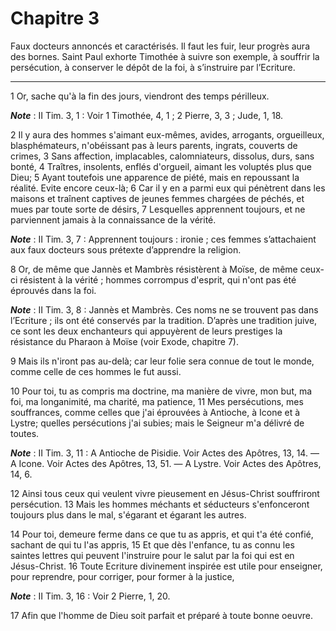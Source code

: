 # Chapitre 3

Faux docteurs annoncés et caractérisés.
Il faut les fuir, leur progrès aura des bornes.
Saint Paul exhorte Timothée à suivre son exemple, à souffrir la persécution, à conserver le dépôt de la foi, à s’instruire par l’Ecriture.

***

1 Or, sache qu'à la fin des jours, viendront des temps périlleux.

***Note*** :  II Tim. 3, 1 : Voir 1 Timothée, 4, 1 ; 2 Pierre, 3, 3 ; Jude, 1, 18.

2 Il y aura des hommes s'aimant eux-mêmes, avides, arrogants, orgueilleux, blasphémateurs, n'obéissant pas à leurs parents, ingrats, couverts de crimes, 3 Sans affection, implacables, calomniateurs, dissolus, durs, sans bonté, 4 Traîtres, insolents, enflés d'orgueil, aimant les voluptés plus que Dieu; 5 Ayant toutefois une apparence de piété, mais en repoussant la réalité. Evite encore ceux-là; 6 Car il y en a parmi eux qui pénètrent dans les maisons et traînent captives de jeunes femmes chargées de péchés, et mues par toute sorte de désirs, 7 Lesquelles apprennent toujours, et ne parviennent jamais à la connaissance de la vérité.

***Note*** :  II Tim. 3, 7 : Apprennent toujours : ironie ; ces femmes s’attachaient aux faux docteurs sous prétexte d’apprendre la religion.

8 Or, de même que Jannès et Mambrès résistèrent à Moïse, de même ceux-ci résistent à la vérité ; hommes corrompus d'esprit, qui n'ont pas été éprouvés dans la foi.

***Note*** :  II Tim. 3, 8 : Jannès et Mambrès. Ces noms ne se trouvent pas dans l’Ecriture ; ils ont été conservés par la tradition. D’après une tradition juive, ce sont les deux enchanteurs qui appuyèrent de leurs prestiges la résistance du Pharaon à Moïse (voir Exode, chapitre 7).

9 Mais ils n'iront pas au-delà; car leur folie sera connue de tout le monde, comme celle de ces hommes le fut aussi.


10 Pour toi, tu as compris ma doctrine, ma manière de vivre, mon but, ma foi, ma longanimité, ma charité, ma patience, 11 Mes persécutions, mes souffrances, comme celles que j'ai éprouvées à Antioche, à Icone et à Lystre; quelles persécutions j'ai subies; mais le Seigneur m'a délivré de toutes.

***Note*** :  II Tim. 3, 11 : A Antioche de Pisidie. Voir Actes des Apôtres, 13, 14. ― A Icone. Voir Actes des Apôtres, 13, 51. ― A Lystre. Voir Actes des Apôtres, 14, 6.

12 Ainsi tous ceux qui veulent vivre pieusement en Jésus-Christ souffriront persécution. 13 Mais les hommes méchants et séducteurs s'enfonceront toujours plus dans le mal, s'égarant et égarant les autres.


14 Pour toi, demeure ferme dans ce que tu as appris, et qui t'a été confié, sachant de qui tu l'as appris, 15 Et que dès l'enfance, tu as connu les saintes lettres qui peuvent l'instruire pour le salut par la foi qui est en Jésus-Christ. 16 Toute Ecriture divinement inspirée est utile pour enseigner, pour reprendre, pour corriger, pour former à la justice,

***Note*** :  II Tim. 3, 16 : Voir 2 Pierre, 1, 20.

17 Afin que l'homme de Dieu soit parfait et préparé à toute bonne oeuvre.

